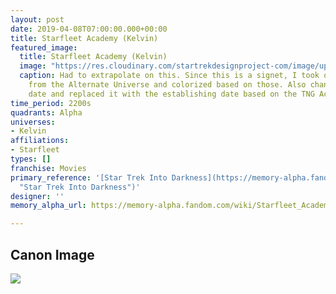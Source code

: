 ```yaml
---
layout: post
date: 2019-04-08T07:00:00.000+00:00
title: Starfleet Academy (Kelvin)
featured_image:
  title: Starfleet Academy (Kelvin)
  image: "https://res.cloudinary.com/startrekdesignproject-com/image/upload/v1554862622/StarfleetAcademy_Kelvin.png"
  caption: Had to extrapolate on this. Since this is a signet, I took other seals
    from the Alternate Universe and colorized based on those. Also changed the class
    date and replaced it with the establishing date based on the TNG Academy seal.
time_period: 2200s
quadrants: Alpha
universes:
- Kelvin
affiliations:
- Starfleet
types: []
franchise: Movies
primary_reference: '[Star Trek Into Darkness](https://memory-alpha.fandom.com/wiki/Star_Trek_Into_Darkness
  "Star Trek Into Darkness")'
designer: ''
memory_alpha_url: https://memory-alpha.fandom.com/wiki/Starfleet_Academy

---
```

## Canon Image

![](https://res.cloudinary.com/startrekdesignproject-com/image/upload/v1554751812/StarfleetAcademy_Kelvin_1.jpg)